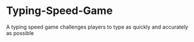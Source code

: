 # Typing-Speed-Game
A typing speed game challenges players to type as quickly and accurately as possible
